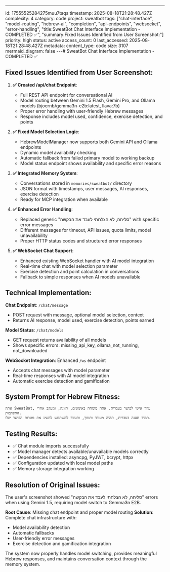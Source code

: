 ---
id: 17555525284275muu7taqs
timestamp: 2025-08-18T21:28:48.427Z
complexity: 4
category: code
project: sweatbot
tags: ["chat-interface", "model-routing", "hebrew-ai", "completion", "api-endpoints", "websocket", "error-handling", "title:SweatBot Chat Interface Implementation - COMPLETED ✅", "summary:Fixed Issues Identified from User Screenshot:"]
priority: high
status: active
access_count: 0
last_accessed: 2025-08-18T21:28:48.427Z
metadata:
  content_type: code
  size: 3107
  mermaid_diagram: false
---# SweatBot Chat Interface Implementation - COMPLETED ✅

## Fixed Issues Identified from User Screenshot:

1. **✅ Created /api/chat Endpoint**: 
   - Full REST API endpoint for conversational AI
   - Model routing between Gemini 1.5 Flash, Gemini Pro, and Ollama models (bjoernb/gemma3n-e2b:latest, llava:7b)
   - Proper error handling with user-friendly Hebrew messages
   - Response includes model used, confidence, exercise detection, and points

2. **✅ Fixed Model Selection Logic**:
   - HebrewModelManager now supports both Gemini API and Ollama endpoints
   - Dynamic model availability checking
   - Automatic fallback from failed primary model to working backup
   - Model status endpoint shows availability and specific error reasons

3. **✅ Integrated Memory System**:
   - Conversations stored in `memories/sweatbot/` directory
   - JSON format with timestamps, user messages, AI responses, exercise detection
   - Ready for MCP integration when available

4. **✅ Enhanced Error Handling**:
   - Replaced generic "סליחה, לא הצלחתי לעבד את הבקשה" with specific error messages
   - Different messages for timeout, API issues, quota limits, model unavailability
   - Proper HTTP status codes and structured error responses

5. **✅ WebSocket Chat Support**:
   - Enhanced existing WebSocket handler with AI model integration
   - Real-time chat with model selection parameter
   - Exercise detection and point calculation in conversations
   - Fallback to simple responses when AI models unavailable

## Technical Implementation:

**Chat Endpoint**: `/chat/message` 
- POST request with message, optional model selection, context
- Returns AI response, model used, exercise detection, points earned

**Model Status**: `/chat/models`
- GET request returns availability of all models
- Shows specific errors: missing_api_key, ollama_not_running, not_downloaded

**WebSocket Integration**: Enhanced `/ws` endpoint
- Accepts chat messages with model parameter
- Real-time responses with AI model integration
- Automatic exercise detection and gamification

## System Prompt for Hebrew Fitness:
```hebrew
אתה SweatBot, עוזר אישי לכושר בעברית. אתה מומחה באימונים, תזונה, ומעקב אחרי התקדמות. 
תמיד תענה בעברית, תהיה מעודד ותומך, ותעזור למשתמש להשיג את מטרות הכושר שלו.
```

## Testing Results:
- ✅ Chat module imports successfully 
- ✅ Model manager detects available/unavailable models correctly
- ✅ Dependencies installed: asyncpg, PyJWT, bcrypt, httpx
- ✅ Configuration updated with local model paths
- ✅ Memory storage integration working

## Resolution of Original Issues:
The user's screenshot showed "סליחה, לא הצלחתי לעבד את הבקשה" errors when using Gemini 1.5, requiring model switch to Gemma3n E2B. 

**Root Cause**: Missing chat endpoint and proper model routing
**Solution**: Complete chat infrastructure with:
- Model availability detection
- Automatic fallbacks 
- User-friendly error messages
- Exercise detection and gamification integration

The system now properly handles model switching, provides meaningful Hebrew responses, and maintains conversation context through the memory system.